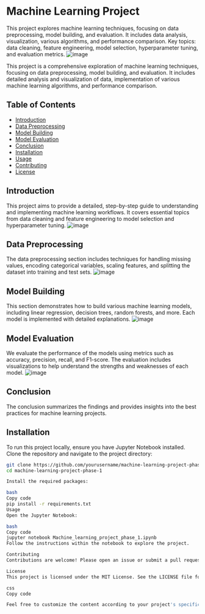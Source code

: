 # Machine Learning Project

This project explores machine learning techniques, focusing on data preprocessing, model building, and evaluation. It includes data analysis, visualization, various algorithms, and performance comparison. Key topics: data cleaning, feature engineering, model selection, hyperparameter tuning, and evaluation metrics. 
![image](https://github.com/user-attachments/assets/d39b2020-e01f-4bd8-a483-ebe24c31429b)



This project is a comprehensive exploration of machine learning techniques, focusing on data preprocessing, model building, and evaluation. It includes detailed analysis and visualization of data, implementation of various machine learning algorithms, and performance comparison. 

## Table of Contents
- [Introduction](#introduction)
- [Data Preprocessing](#data-preprocessing)
- [Model Building](#model-building)
- [Model Evaluation](#model-evaluation)
- [Conclusion](#conclusion)
- [Installation](#installation)
- [Usage](#usage)
- [Contributing](#contributing)
- [License](#license)

## Introduction
This project aims to provide a detailed, step-by-step guide to understanding and implementing machine learning workflows. It covers essential topics from data cleaning and feature engineering to model selection and hyperparameter tuning.
![image](https://github.com/user-attachments/assets/6436f29e-d7f3-4197-bfc2-e45c66778871)



## Data Preprocessing
The data preprocessing section includes techniques for handling missing values, encoding categorical variables, scaling features, and splitting the dataset into training and test sets.
![image](https://github.com/user-attachments/assets/c4f4453f-8de9-404d-99a7-fb79898a4a74)


## Model Building
This section demonstrates how to build various machine learning models, including linear regression, decision trees, random forests, and more. Each model is implemented with detailed explanations.
![image](https://github.com/user-attachments/assets/901863d9-fe62-45fd-94f6-2d874b07aa2d)


## Model Evaluation
We evaluate the performance of the models using metrics such as accuracy, precision, recall, and F1-score. The evaluation includes visualizations to help understand the strengths and weaknesses of each model.
![image](https://github.com/user-attachments/assets/9a59b544-8bb5-4c8e-9903-c300c612805d)


## Conclusion
The conclusion summarizes the findings and provides insights into the best practices for machine learning projects.

## Installation
To run this project locally, ensure you have Jupyter Notebook installed. Clone the repository and navigate to the project directory:
```bash
git clone https://github.com/yourusername/machine-learning-project-phase-1.git
cd machine-learning-project-phase-1

Install the required packages:

bash
Copy code
pip install -r requirements.txt
Usage
Open the Jupyter Notebook:

bash
Copy code
jupyter notebook Machine_learning_project_phase_1.ipynb
Follow the instructions within the notebook to explore the project.

Contributing
Contributions are welcome! Please open an issue or submit a pull request for any improvements or suggestions.

License
This project is licensed under the MIT License. See the LICENSE file for details.

css
Copy code

Feel free to customize the content according to your project's specific details and requi
